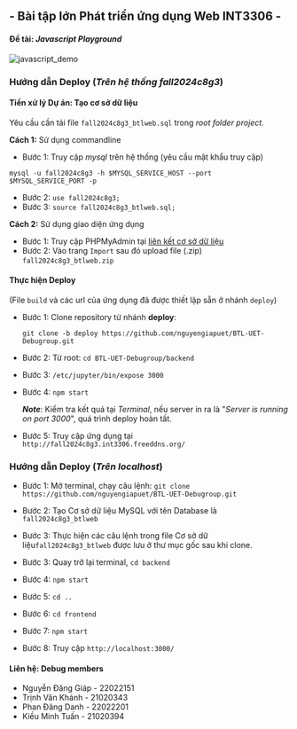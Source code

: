 ## - Bài tập lớn Phát triển ứng dụng Web INT3306 -

#### Đề tài: _Javascript Playground_

![javascript_demo](https://github.com/user-attachments/assets/b8de2b74-228b-44d8-9f69-a658c36463a6)

### Hướng dẫn Deploy (_Trên hệ thống fall2024c8g3_)

#### Tiền xử lý Dự án: Tạo cơ sở dữ liệu

Yêu cầu cần tải file `fall2024c8g3_btlweb.sql` trong _root folder project._

**Cách 1:** Sử dụng commandline

-   Bước 1: Truy cập _mysql_ trên hệ thống (yêu cầu mật khẩu truy cập)

```
mysql -u fall2024c8g3 -h $MYSQL_SERVICE_HOST --port $MYSQL_SERVICE_PORT -p
```

-   Bước 2: `use fall2024c8g3;`
-   Bước 3: `source fall2024c8g3_btlweb.sql;`

**Cách 2:** Sử dụng giao diện ứng dụng

-   Bước 1: Truy cập PHPMyAdmin tại [liên kết cơ sở dữ liệu](https://pma.int3306.freeddns.org/)
-   Bước 2: Vào trang `Import` sau đó upload file (.zip) `fall2024c8g3_btlweb.zip`

#### Thực hiện Deploy

(File `build` và các url của ứng dụng đã được thiết lập sẵn ở nhánh `deploy`)

-   Bước 1: Clone repository từ nhánh **deploy**:
    ```
    git clone -b deploy https://github.com/nguyengiapuet/BTL-UET-Debugroup.git
    ```
-   Bước 2: Từ root: `cd BTL-UET-Debugroup/backend`
-   Bước 3: `/etc/jupyter/bin/expose 3000`
-   Bước 4: `npm start`

    **_Note_**: Kiểm tra kết quả tại _Terminal_,
    nếu server in ra là "_Server is running on port 3000_", quá trình deploy hoàn tất.

-   Bước 5: Truy cập ứng dụng tại `http://fall2024c8g3.int3306.freeddns.org/`

### Hướng dẫn Deploy (_Trên localhost_)

-   Bước 1: Mở terminal, chạy câu lệnh: `git clone https://github.com/nguyengiapuet/BTL-UET-Debugroup.git`

-   Bước 2: Tạo Cơ sở dữ liệu MySQL với tên Database là `fall2024c8g3_btlweb`

-   Bước 3: Thực hiện các câu lệnh trong file Cơ sở dữ liệu`fall2024c8g3_btlweb` được lưu ở thư mục gốc sau khi clone.

-   Bước 3: Quay trở lại terminal, `cd backend`

-   Bước 4: `npm start`

-   Bước 5: `cd ..`

-   Bước 6: `cd frontend`

-   Bước 7: `npm start`

-   Bước 8: Truy cập `http://localhost:3000/`

#### Liên hệ: Debug members

-   Nguyễn Đăng Giáp - 22022151
-   Trịnh Văn Khánh - 21020343
-   Phan Đăng Danh - 22022201
-   Kiều Minh Tuấn - 21020394
